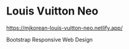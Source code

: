 # Louis Vuitton Neo
https://mjkorean-louis-vuitton-neo.netlify.app/

Bootstrap
Responsive Web Design

